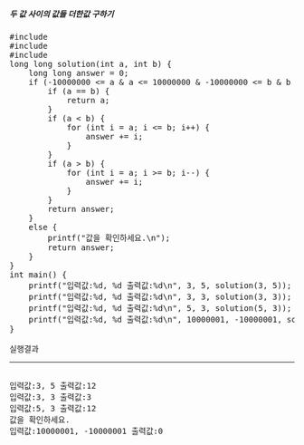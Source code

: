 <h5>두 값 사이의 값들 더한값 구하기</h5>

<pre>
#include <stdio.h>
#include <stdbool.h>
#include <stdlib.h>
long long solution(int a, int b) {
	long long answer = 0;
	if (-10000000 <= a & a <= 10000000 & -10000000 <= b & b <= 10000000) {
		if (a == b) {
			return a;
		}
		if (a < b) {
			for (int i = a; i <= b; i++) {
				answer += i;
			}
		}
		if (a > b) {
			for (int i = a; i >= b; i--) {
				answer += i;
			}
		}
		return answer;
	}
	else {
		printf("값을 확인하세요.\n");
		return answer;
	}
}
int main() {
	printf("입력값:%d, %d 출력값:%d\n", 3, 5, solution(3, 5));
	printf("입력값:%d, %d 출력값:%d\n", 3, 3, solution(3, 3));
	printf("입력값:%d, %d 출력값:%d\n", 5, 3, solution(5, 3));
	printf("입력값:%d, %d 출력값:%d\n", 10000001, -10000001, solution(10000001, -10000001));
}

실행결과
<hr>
입력값:3, 5 출력값:12
입력값:3, 3 출력값:3
입력값:5, 3 출력값:12
값을 확인하세요.
입력값:10000001, -10000001 출력값:0
</pre>

